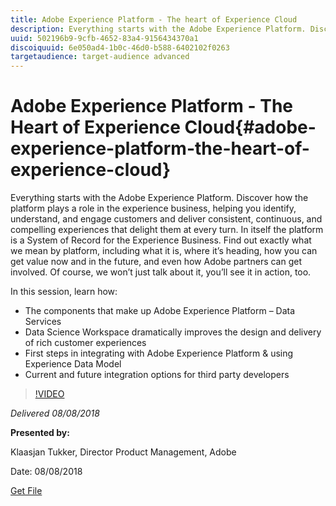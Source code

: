 ```yaml
---
title: Adobe Experience Platform - The heart of Experience Cloud
description: Everything starts with the Adobe Experience Platform. Discover how the platform plays a role in the experience business, helping you identify, understand, and engage customers and deliver consistent, continuous, and compelling experiences that delight them at every turn.
uuid: 502196b9-9cfb-4652-83a4-9156434370a1
discoiquuid: 6e050ad4-1b0c-46d0-b588-6402102f0263
targetaudience: target-audience advanced
---
```


# Adobe Experience Platform - The Heart of Experience Cloud{#adobe-experience-platform-the-heart-of-experience-cloud}

Everything starts with the Adobe Experience Platform. Discover how the platform plays a role in the experience business, helping you identify, understand, and engage customers and deliver consistent, continuous, and compelling experiences that delight them at every turn. In itself the platform is a System of Record for the Experience Business.  Find out exactly what we mean by platform, including what it is, where it’s heading, how you can get value now and in the future, and even how Adobe partners can get involved. Of course, we won’t just talk about it, you’ll see it in action, too.

In this session, learn how:

* The components that make up Adobe Experience Platform – Data Services
* Data Science Workspace dramatically improves the design and delivery of rich customer experiences
* First steps in integrating with Adobe Experience Platform & using Experience Data Model
* Current and future integration options for third party developers

>[!VIDEO](https://video.tv.adobe.com/v/23270/?quality=9)

*Delivered 08/08/2018*

**Presented by:**

Klaasjan Tukker, Director Product Management, Adobe

Date: 08/08/2018

[Get File](assets/20180808-gems-adobe+cloud+platform-experience+system+of+record-1.pdf)

<!--
[Get back to the Overview](https://helpx.adobe.com/experience-manager/kt/eseminars/gems/aem-index.html)
-->
